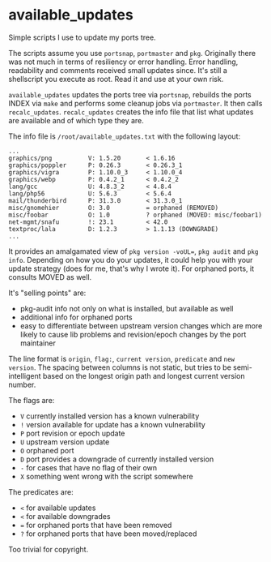 available_updates
=================

Simple scripts I use to update my ports tree.

The scripts assume you use `portsnap`, `portmaster` and `pkg`.
Originally there was not much in terms of resiliency or error handling.
Error handling, readability and comments received small updates since.
It's still a shellscript you execute as root. Read it and use at your
own risk.

`available_updates` updates the ports tree via `portsnap`, rebuilds
the ports INDEX via `make` and performs some cleanup jobs via
`portmaster`. It then calls `recalc_updates`.
`recalc_updates` creates the info file that list what updates are
available and of which type they are.

The info file is `/root/available_updates.txt` with the
following layout:

```
...
graphics/png          V: 1.5.20       < 1.6.16
graphics/poppler      P: 0.26.3       < 0.26.3_1
graphics/vigra        P: 1.10.0_3     < 1.10.0_4
graphics/webp         P: 0.4.2_1      < 0.4.2_2
lang/gcc              U: 4.8.3_2      < 4.8.4
lang/php56            U: 5.6.3        < 5.6.4
mail/thunderbird      P: 31.3.0       < 31.3.0_1
misc/gnomehier        O: 3.0          = orphaned (REMOVED)
misc/foobar           O: 1.0          ? orphaned (MOVED: misc/foobar1)
net-mgmt/snafu        !: 23.1         < 42.0
textproc/lala         D: 1.2.3        > 1.1.13 (DOWNGRADE)
...
```

It provides an amalgamated view of `pkg version -voUL=`, `pkg audit`
and `pkg info`. Depending on how you do your updates, it could help
you with your update strategy (does for me, that's why I wrote it).
For orphaned ports, it consults MOVED as well.

It's "selling points" are:
* pkg-audit info not only on what is installed, but available as well
* additional info for orphaned ports
* easy to differentiate between upstream version changes which are
  more likely to cause lib problems and revision/epoch changes by the
  port maintainer

The line format is `origin`, `flag:`, `current version`, `predicate` and
`new version`. The spacing between columns is not static, but tries to
be semi-intelligent based on the longest origin path and longest
current version number.

The flags are:
* `V` currently installed version has a known vulnerability
* `!` version available for update has a known vulnerability
* `P` port revision or epoch update
* `U` upstream version update
* `O` orphaned port
* `D` port provides a downgrade of currently installed version
* `-` for cases that have no flag of their own
* `X` something went wrong with the script somewhere

The predicates are:
* `<` for available updates
* `<` for available downgrades
* `=` for orphaned ports that have been removed
* `?` for orphaned ports that have been moved/replaced

Too trivial for copyright.
